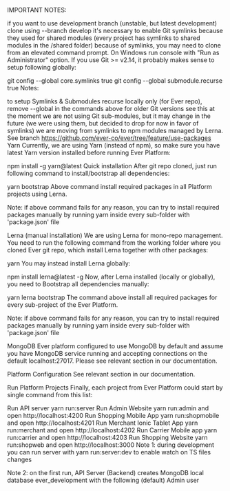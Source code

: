 IMPORTANT NOTES:

if you want to use development branch (unstable, but latest development) clone using --branch develop
it's necessary to enable Git symlinks because they used for shared modules (every project has symlinks to shared modules in the /shared folder)
because of symlinks, you may need to clone from an elevated command prompt. On Windows run console with "Run as Administrator" option.
If you use Git >= v2.14, it probably makes sense to setup following globally:

git config --global core.symlinks true
git config --global submodule.recurse true
Notes:

to setup Symlinks & Submodules recurse locally only (for Ever repo), remove --global in the commands above
for older Git versions see this
at the moment we are not using Git sub-modules, but it may change in the future (we were using them, but decided to drop for now in favor of symlinks)
we are moving from symlinks to npm modules managed by Lerna. See branch https://github.com/ever-co/ever/tree/feature/use-packages
Yarn
Currently, we are using Yarn (instead of npm), so make sure you have latest Yarn version installed before running Ever Platform:

npm install -g yarn@latest
Quick installation
After git repo cloned, just run following command to install/bootstrap all dependencies:

yarn bootstrap
Above command install required packages in all Platform projects using Lerna.

Note: if above command fails for any reason, you can try to install required packages manually by running yarn inside every sub-folder with 'package.json' file

Lerna (manual installation)
We are using Lerna for mono-repo management. You need to run the following command from the working folder where you cloned Ever git repo, which install Lerna together with other packages:

yarn
You may instead install Lerna globally:

npm install lerna@latest -g
Now, after Lerna installed (locally or globally), you need to Bootstrap all dependencies manually:

yarn lerna bootstrap
The command above install all required packages for every sub-project of the Ever Platform.

Note: if above command fails for any reason, you can try to install required packages manually by running yarn inside every sub-folder with 'package.json' file

MongoDB
Ever platform configured to use MongoDB by default and assume you have MongoDB service running and accepting connections on the default localhost:27017. Please see relevant section in our documentation.

Platform Configuration
See relevant section in our documentation.

Run Platform Projects
Finally, each project from Ever Platform could start by single command from this list:

Run API server yarn run:server
Run Admin Website yarn run:admin and open http://localhost:4200
Run Shopping Mobile App yarn run:shopmobile and open http://localhost:4201
Run Merchant Ionic Tablet App yarn run:merchant and open http://localhost:4202
Run Carrier Mobile app yarn run:carrier and open http://localhost:4203
Run Shopping Website yarn run:shopweb and open http://localhost:3000
Note 1: during development you can run server with yarn run:server:dev to enable watch on TS files changes

Note 2: on the first run, API Server (Backend) creates MongoDB local database ever_development with the following (default) Admin user
